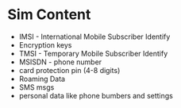 # Sim Content

* IMSI - International Mobile Subscriber Identify
* Encryption keys
* TMSI - Temporary Mobile Subscriber Identify
* MSISDN - phone number
* card protection pin (4-8 digits)
* Roaming Data
* SMS msgs
* personal data like phone bumbers and settings


